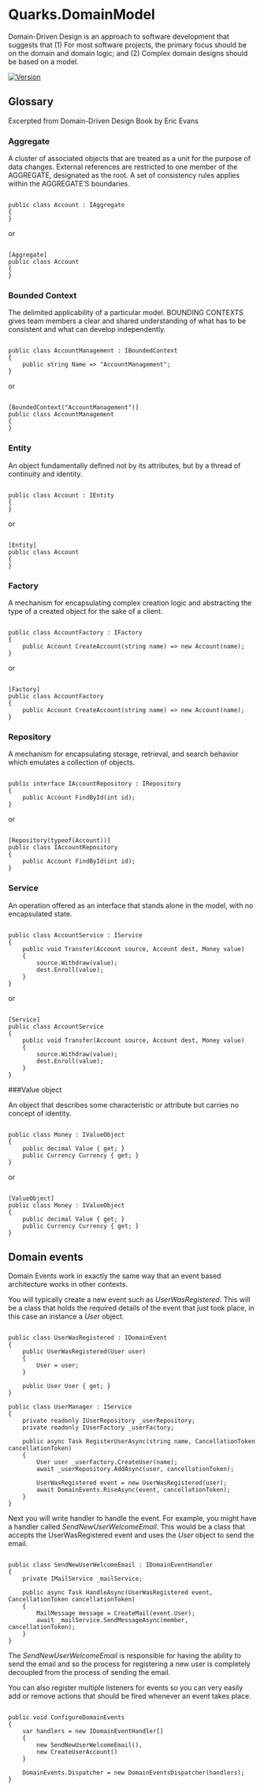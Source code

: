 # Quarks.DomainModel

Domain-Driven Design is an approach to software development that suggests that (1) For most software projects, the primary focus should be on the domain and domain logic; and (2) Complex domain designs should be based on a model.

[![Version](https://img.shields.io/nuget/v/Quarks.DomainModel.svg)](https://www.nuget.org/packages/Quarks.DomainModel)

## Glossary

Excerpted from Domain-Driven Design Book by Eric Evans

### Aggregate

A cluster of associated objects that are treated as a unit for the purpose of data changes. External references are restricted to one member of the AGGREGATE, designated as the root. A set of consistency rules applies within the AGGREGATE’S boundaries.

<pre><code>
public class Account : IAggregate
{
}
</code></pre>
or
<pre><code>
[Aggregate]
public class Account
{
}
</code></pre>

### Bounded Context

The delimited applicability of a particular model. BOUNDING CONTEXTS gives team members a clear and shared understanding of what has to be consistent and what can develop independently.

<pre><code>
public class AccountManagement : IBoundedContext
{
    public string Name => "AccountManagement";
}
</code></pre>
or
<pre><code>
[BoundedContext("AccountManagement")]
public class AccountManagement
{
}
</code></pre>

### Entity

An object fundamentally defined not by its attributes, but by a thread of continuity and identity.

<pre><code>
public class Account : IEntity
{
}
</code></pre>
or
<pre><code>
[Entity]
public class Account
{
}
</code></pre>

### Factory

A mechanism for encapsulating complex creation logic and abstracting the type of a created object for the sake of a client.

<pre><code>
public class AccountFactory : IFactory
{
    public Account CreateAccount(string name) => new Account(name);
}
</code></pre>
or
<pre><code>
[Factory]
public class AccountFactory
{
    public Account CreateAccount(string name) => new Account(name);
}
</code></pre>

### Repository 

A mechanism for encapsulating storage, retrieval, and search behavior which emulates a collection of objects.

<pre><code>
public interface IAccountRepository : IRepository<Account>
{
    public Account FindById(int id);
}
</code></pre>
or
<pre><code>
[Repository(typeof(Account))]
public class IAccountRepository
{
    public Account FindById(int id);
}
</code></pre>

### Service

An operation offered as an interface that stands alone in the model, with no encapsulated state.

<pre><code>
public class AccountService : IService
{
    public void Transfer(Account source, Account dest, Money value)
    {
        source.Withdraw(value);
        dest.Enroll(value);
    }
}
</code></pre>
or
<pre><code>
[Service]
public class AccountService
{
    public void Transfer(Account source, Account dest, Money value)
    {
        source.Withdraw(value);
        dest.Enroll(value);
    }
}
</code></pre>

###Value object

An object that describes some characteristic or attribute but carries no concept of identity.

<pre><code>
public class Money : IValueObject
{
    public decimal Value { get; }
    public Currency Currency { get; }
}
</code></pre>
or
<pre><code>
[ValueObject]
public class Money : IValueObject
{
    public decimal Value { get; }
    public Currency Currency { get; }
}
</code></pre>

## Domain events

Domain Events work in exactly the same way that an event based architecture works in other contexts.

You will typically create a new event such as *UserWasRegistered*. This will be a class that holds the required details of the event that just took place, in this case an instance a *User* object.
<pre><code>
public class UserWasRegistered : IDomainEvent
{
	public UserWasRegistered(User user) 
	{
		User = user;
	}

	public User User { get; }
}

public class UserManager : IService
{
	private readonly IUserRepository _userRepository;
	private readonly IUserFactory _userFactory;

	public async Task RegisterUserAsync(string name, CancellationToken cancellationToken)
	{
		User user _userFactory.CreateUser(name);
		await _userRepository.AddAsync(user, cancellationToken);

		UserWasRegistered event = new UserWasRegistered(user);
		await DomainEvents.RiseAsync(event, cancellationToken);
	}
}
</code></pre>

Next you will write handler to handle the event. For example, you might have a handler called *SendNewUserWelcomeEmail*. This would be a class that accepts the UserWasRegistered event and uses the *User* object to send the email.
<pre><code>
public class SendNewUserWelcomeEmail : IDomainEventHandler<UserWasRegistered>
{
	private IMailService _mailService;

	public async Task HandleAsync(UserWasRegistered event, CancellationToken cancellationToken)
	{
		MailMessage message = CreateMail(event.User);
		await _mailService.SendMessageAsync(member, cancellationToken);
	}
}
</code></pre>
The *SendNewUserWelcomeEmail* is responsible for having the ability to send the email and so the process for registering a new user is completely decoupled from the process of sending the email.

You can also register multiple listeners for events so you can very easily add or remove actions that should be fired whenever an event takes place.
<pre><code>
public void ConfigureDomainEvents
{
	var handlers = new IDomainEventHandler[]
	{
		new SendNewUserWelcomeEmail(),
		new CreateUserAccount()
	}

	DomainEvents.Dispatcher = new DomainEventsDispatcher(handlers);
}
</code></pre>